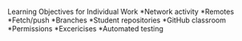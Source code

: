 Learning Objectives for Individual Work
*Network activity
*Remotes
*Fetch/push
*Branches
*Student repositories
*GitHub classroom
*Permissions
*Excericises
*Automated testing
